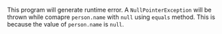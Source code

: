 This program will generate runtime error. A `NullPointerException` will be thrown while comapre `person.name` with `null` using `equals` method. This is because the value of `person.name` is `null`.